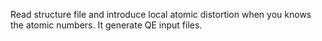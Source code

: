 Read structure file and introduce local atomic distortion when you knows the atomic numbers.
It generate QE input files.
